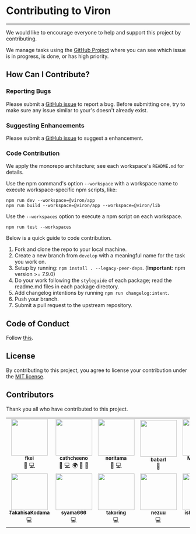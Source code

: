 # Contributing to Viron

---

We would like to encourage everyone to help and support this project by contributing.

We manage tasks using the [GitHub Project](https://github.com/orgs/cam-inc/projects/2) where you can see which issue is in progress, is done, or has high priority.

## How Can I Contribute?

### Reporting Bugs

Please submit a [GitHub issue](https://github.com/cam-inc/viron/issues/new?assignees=&labels=bug&template=bug_report.md&title=) to report a bug. Before submitting one, try to make sure any issue similar to your's doesn't already exist.

### Suggesting Enhancements

Please submit a [GitHub issue](https://github.com/cam-inc/viron/issues/new?assignees=&labels=enhancement&template=feature_request.md&title=) to suggest a enhancement.

### Code Contribution

We apply the monorepo architecture; see each workspace's `README.md` for details.

Use the npm command's option `--workspace` with a workspace name to execute workspace-specific npm scripts, like:

```
npm run dev --workspace=@viron/app
npm run build --workspace=@viron/app --workspace=@viron/lib
```

Use the `--workspaces` option to execute a npm script on each workspace.

```
npm run test --workspaces
```

Below is a quick guide to code contribution.

1. Fork and clone the repo to your local machine.
2. Create a new branch from `develop` with a meaningful name for the task you work on.
3. Setup by running: `npm install . --legacy-peer-deps`. (**Important**: npm version >= 7.9.0)
4. Do your work following the `styleguide` of each package; read the readme.md files in each package directory.
5. Add changelog intentions by running `npm run changelog:intent`.
6. Push your branch.
7. Submit a pull request to the upstream repository.

## Code of Conduct

Follow [this](./CODE_OF_CONDUCT.md).

## License

By contributing to this project, you agree to license your contribution under the [MIT license](./LICENSE).

## Contributors

Thank you all who have contributed to this project.

<table>
  <tr>
    <td align="center"><a href="https://github.com/fkei"><img src="https://avatars1.githubusercontent.com/u/381941?s=130&v=4" width="100px;" alt=""/><br /><sub><b>fkei</b></sub></a><br />🤔 💻</td>
    <td align="center"><a href="https://github.com/cathcheeno"><img src="https://avatars0.githubusercontent.com/u/10769038?s=130&v=4" width="100px;" alt=""/><br /><sub><b>cathcheeno</b></sub></a><br />🤔 💻 🌍 📖 📝</td>
    <td align="center"><a href="https://github.com/noritama"><img src="https://avatars2.githubusercontent.com/u/2404059?s=130&v=4" width="100px;" alt=""/><br /><sub><b>noritama</b></sub></a><br />🤔 💻</td>
    <td align="center"><a href="https://github.com/babarl"><img src="https://avatars1.githubusercontent.com/u/35751869?s=130&v=4" width="100px;" alt=""/><br /><sub><b>babarl</b></sub></a><br />🎨</td>
    <td align="center"><a href="https://github.com/MuuKojima"><img src="https://avatars2.githubusercontent.com/u/3895795?s= 130&v=4" width="100px;" alt=""/><br /><sub><b>MuuKojima</b></sub></a><br />💻</td>
    <td align="center"><a href="https://github.com/tosaka07"><img src="https://avatars2.githubusercontent.com/u/12236042?s=130&v=4" width="100px;" alt=""/><br /><sub><b>tosaka07</b></sub></a><br />💻</td>
    <td align="center"><a href="https://github.com/Jung0"><img src="https://avatars0.githubusercontent.com/u/11499282?s=130&v=4" width="100px;" alt=""/><br /><sub><b>Jung0</b></sub></a><br />💻</td>
  </tr>
  <tr>
    <td align="center"><a href="https://github.com/TakahisaKodama"><img src="https://avatars1.githubusercontent.com/u/26865061?s=130&v=4" width="100px;" alt=""/><br /><sub><b>TakahisaKodama</b></sub></a><br />💻</td>
    <td align="center"><a href="https://github.com/syama666"><img src="https://avatars.githubusercontent.com/u/444996?v=4" width="100px;" alt=""/><br /><sub><b>syama666</b></sub></a><br />💻</td>
    <td align="center"><a href="https://github.com/takoring"><img src="https://avatars.githubusercontent.com/u/24517668?v=4" width="100px;" alt=""/><br /><sub><b>takoring</b></sub></a><br />💻</td>
    <td align="center"><a href="https://github.com/nezuu"><img src="https://avatars.githubusercontent.com/u/40456919?v=4" width="100px;" alt=""/><br /><sub><b>nezuu</b></sub></a><br />💻</td>
    <td align="center"><a href="https://github.com/ishikawa-pro"><img src="https://avatars.githubusercontent.com/u/12871716?v=4" width="100px;" alt=""/><br /><sub><b>ishikawa-pro</b></sub></a><br />💻</td>
    <td align="center"><a href="https://github.com/niwattitti"><img src="https://avatars.githubusercontent.com/u/4863233?v=4" width="100px;" alt=""/><br /><sub><b>niwattitti</b></sub></a><br />💻</td>
    <td align="center"><a href="https://github.com/ejithon"><img src="https://avatars.githubusercontent.com/u/2027132?v=4" width="100px;" alt=""/><br /><sub><b>ejithon</b></sub></a><br />🤔</td>
  </tr>
</table>
